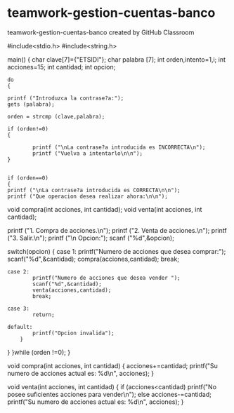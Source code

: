 # teamwork-gestion-cuentas-banco
teamwork-gestion-cuentas-banco created by GitHub Classroom

#include<stdio.h>
#include<string.h>

main()
{
	char clave[7]={"ETSIDI"};
	char palabra [7];
	int orden,intento=1,i;
  	int acciones=15;
  	int cantidad;
  	int opcion;

	do
	{
	
	printf ("Introduzca la contrase?a:");
	gets (palabra);
	
	orden = strcmp (clave,palabra);
	
	if (orden!=0)
	{
	
			printf ("\nLa contrase?a introducida es INCORRECTA\n");
			printf ("Vuelva a intentarlo\n\n");
	}

	
	if (orden==0)
	{
	printf ("\nLa contrase?a introducida es CORRECTA\n\n");
	printf ("Que operacion desea realizar ahora:\n\n");
	
	
	
void compra(int acciones, int cantidad);
void venta(int acciones, int cantidad);

  printf ("1. Compra de acciones.\n");
  printf ("2. Venta de acciones.\n");
  printf ("3. Salir.\n");
  printf ("\n Opcion:");
  scanf ("%d",&opcion);
  
  switch(opcion)
  {
    case 1:
            printf("Numero de acciones que desea comprar:");
            scanf("%d",&cantidad);
            compra(acciones,cantidad); 
            break;
    
    case 2:
            printf("Numero de acciones que desea vender ");
            scanf("%d",&cantidad);
            venta(acciones,cantidad);
            break;
            
    case 3:
            return;
            
    default:
            printf("Opcion invalida");
        }
            
   }
   }while (orden !=0);
}

void compra(int acciones, int cantidad)
{
    acciones+=cantidad;
    printf("Su numero de acciones actual es: %d\n", acciones);
  }
  
  void venta(int acciones, int cantidad)
  {
      if (acciones<cantidad)
        printf("No posee suficientes acciones para vender\n");
      else
        acciones-=cantidad;
        printf("Su numero de acciones actual es: %d\n", acciones);
  }
  
  
  
      
    
            
          
